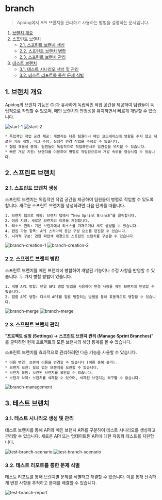 # branch

> Apidog에서 API 브랜치를 관리하고 사용하는 방법을 설명하는 문서입니다.

1. [브랜치 개요](#1-브랜치-개요)
2. [스프린트 브랜치](#2-스프린트-브랜치)
   - [2.1. 스프린트 브랜치 생성](#21-스프린트-브랜치-생성)
   - [2.2. 스프린트 브랜치 병합](#22-스프린트-브랜치-병합)
   - [2.3. 스프린트 브랜치 관리](#23-스프린트-브랜치-관리)
3. [테스트 브랜치](#3-테스트-브랜치)
   - [3.1. 테스트 시나리오 생성 및 관리](#31-테스트-시나리오-생성-및-관리)
   - [3.2. 테스트 리포트를 통한 문제 식별](#32-테스트-리포트를-통한-문제-식별)

## 1. 브랜치 개요

Apidog의 브랜치 기능은 Git과 유사하게 독립적인 작업 공간을 제공하여 팀원들이 독립적으로 작업할 수 있으며, 메인 브랜치의 안정성을 유지하면서 빠르게 개발할 수 있습니다.

![start-1](/docs/branch/start-1.png)
![start-2](/docs/branch/start-2.png)

    * 독립적인 작업 공간 제공: 개발자는 다른 팀원이나 메인 코드베이스에 영향을 주지 않고 새로운 기능 개발, 버그 수정, 실험적 변경 작업을 수행할 수 있습니다.
    * 협업 효율성 증대: 팀원들이 독립적으로 작업하면서도 일관성을 유지할 수 있습니다.
    * 빠른 개발 지원: 브랜치를 이용하여 병렬로 작업함으로써 개발 속도를 향상시킬 수 있습니다.

## 2. 스프린트 브랜치

### 2.1. 스프린트 브랜치 생성

스프린트 브랜치는 독립적인 작업 공간을 제공하여 팀원들이 병렬로 작업할 수 있도록 합니다. 새로운 스프린트 브랜치를 생성하려면 다음 단계를 따릅니다.

    1. 브랜치 탭으로 이동: 브랜치 탭에서 “New Sprint Branch”를 클릭합니다.
    2. 이름 지정: 새로운 브랜치의 이름을 지정합니다.
    3. 리소스 관리: 기본 브랜치에서 리소스를 가져오거나 새로 생성할 수 있습니다.
    4. 편집 가능 항목: API 스키마와 응답 구성 요소를 편집할 수 있습니다.
    5. 시각적 구분: 연한 파란색 배경으로 스프린트 브랜치를 구분할 수 있습니다.

![branch-creation-1](/docs/branch/branch-creation-1.png)
![branch-creation-2](/docs/branch/branch-creation-2.png)

### 2.2. 스프린트 브랜치 병합

스프린트 브랜치를 메인 브랜치에 병합하여 개발된 기능이나 수정 사항을 반영할 수 있습니다. 두 가지 병합 방법이 있습니다.

    1. 개별 API 병합: 단일 API 병합 방법을 사용하여 변경 사항을 메인 브랜치에 반영할 수 있습니다.
    2. 일괄 API 병합: 다수의 API를 일괄 병합하는 방법을 통해 효율적으로 병합할 수 있습니다.

![branch-merge](/docs/branch/branch-merge-1.png)
![branch-merge](/docs/branch/branch-merge-2.png)

### 2.3. 스프린트 브랜치 관리

"**프로젝트 설정 (Settings) → 스프린트 브랜치 관리 (Manage Sprint Branches)**" 를 클릭하면 현재 프로젝트의 모든 브랜치와 해당 통계를 볼 수 있습니다.

스프린트 브랜치를 효과적으로 관리하려면 다음 기능을 사용할 수 있습니다.

    * 이름 변경: 브랜치 이름을 변경할 수 있습니다 (이름 중복 불가).
    * 브랜치 보관: 필요 없는 브랜치를 보관할 수 있습니다.
    * 브랜치 복원: 보관된 브랜치를 복원할 수 있습니다.
    * 브랜치 삭제: 브랜치를 삭제할 수 있으며, 삭제된 브랜치는 복구할 수 없습니다.

![branch-management](/docs/branch/branch-management.png)

## 3. 테스트 브랜치

### 3.1. 테스트 시나리오 생성 및 관리

테스트 브랜치를 통해 API와 메인 브랜치 API를 구분하여 테스트 시나리오를 생성하고 관리할 수 있습니다. 새로운 API 또는 업데이트된 API에 대한 자동화 테스트를 지원합니다.

![test-branch-scenario](/docs/branch/test-branch-scenario-1.png)
![test-branch-scenario](/docs/branch/test-branch-scenario-2.png)

### 3.2. 테스트 리포트를 통한 문제 식별

테스트 리포트를 통해 브랜치별 문제를 식별하고 해결할 수 있습니다. 이를 통해 신속하게 변경 사항을 추적하고 문제를 해결할 수 있습니다.

![test-branch-report](/docs/branch/test-branch-report.png)
